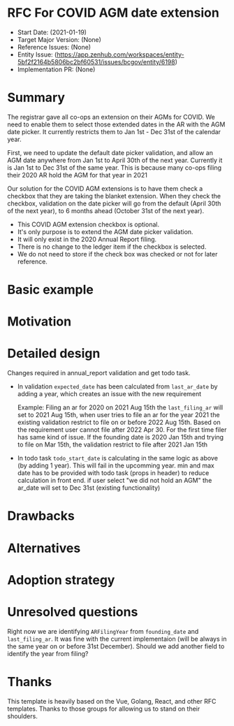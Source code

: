 # RFC For COVID AGM date extension

- Start Date: (2021-01-19)
- Target Major Version: (None)
- Reference Issues: (None)
- Entity Issue: (https://app.zenhub.com/workspaces/entity-5bf2f2164b5806bc2bf60531/issues/bcgov/entity/6198)
- Implementation PR: (None)

# Summary

The registrar gave all co-ops an extension on their AGMs for COVID. We need to enable them to select those extended dates in the AR with the AGM date picker. It currently restricts them to Jan 1st - Dec 31st of the calendar year.

First, we need to update the default date picker validation, and allow an AGM date anywhere from Jan 1st to April 30th of the next year. Currently it is Jan 1st to Dec 31st of the same year. This is because many co-ops filing their 2020 AR hold the AGM for that year in 2021

Our solution for the COVID AGM extensions is to have them check a checkbox that they are taking the blanket extension. When they check the checkbox, validation on the date picker will go from the default (April 30th of the next year), to 6 months ahead (October 31st of the next year).

 - This COVID AGM extension checkbox is optional.
 - It's only purpose is to extend the AGM date picker validation.
 - It will only exist in the 2020 Annual Report filing.
 - There is no change to the ledger item if the checkbox is selected.
 - We do not need to store if the check box was checked or not for later reference.

# Basic example

# Motivation

# Detailed design

Changes required in annual_report validation and get todo task.
  - In validation `expected_date` has been calculated from `last_ar_date` by adding a year, which creates an issue with the new requirement

    Example: Filing an ar for 2020 on 2021 Aug 15th the `last_filing_ar` will set to 2021 Aug 15th, when user tries to file an ar for the year 2021 the existing validation restrict to file on or before 2022 Aug 15th. Based on the requirement user cannot file after 2022 Apr 30. For the first time filer has same kind of issue. If the founding date is 2020 Jan 15th and trying to file on Mar 15th, the validation restrict to file after 2021 Jan 15th

  - In todo task `todo_start_date` is calculating in the same logic as above (by adding 1 year). This will fail in the upcomming year.
    min and max date has to be provided with todo task (props in header) to reduce calculation in front end.
    if user select "we did not hold an AGM" the ar_date will set to Dec 31st (existing functionality)

# Drawbacks

# Alternatives

# Adoption strategy

# Unresolved questions

Right now we are identifying `ARFilingYear` from `founding_date` and `last_filing_ar`. It was fine with the current implementaion (will be always in the same year on or before 31st December). Should we add another field to identify the year from filing?

# Thanks

This template is heavily based on the Vue, Golang, React, and other RFC templates. Thanks to those groups for allowing us to stand on their shoulders.
